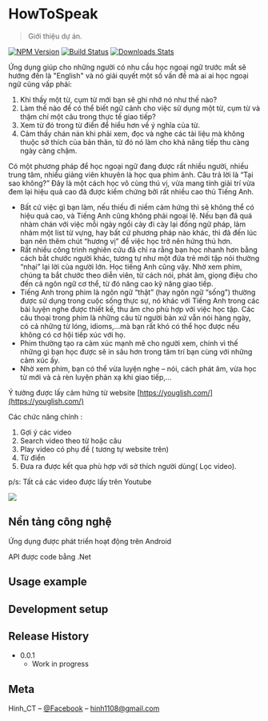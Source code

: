 # HowToSpeak
> Giới thiệu dự án.

[![NPM Version][npm-image]][npm-url]
[![Build Status][travis-image]][travis-url]
[![Downloads Stats][npm-downloads]][npm-url]

Ứng dụng giúp cho những người có nhu cầu học ngoại ngữ trước mắt sẽ hướng đến là "English" và nó giải quyết một số vấn đề mà ai ai học ngoại ngữ cũng vấp phải:
1. Khi thấy một từ, cụm từ mới bạn sẽ ghi nhớ nó như thế nào?
2. Làm thế nào để có thể biết ngữ cảnh cho việc sử dụng một từ, cụm từ và thậm chí một câu trong thực tế giao tiếp?
3. Xem từ đó trong từ điển để hiểu hơn về ý nghĩa của từ.
4. Cảm thấy chán nản khi phải xem, đọc và nghe các tài liệu mà không thuộc sở thích của bản thân, từ đó nó làm cho khả năng tiếp thu càng ngày càng chậm.

Có một phương pháp để học ngoại ngữ đang được rất nhiều người, nhiều trung tâm, nhiểu giảng viên khuyên là học qua phim ảnh.
Câu trả lời là “Tại sao không?” 
Đây là một cách học vô cùng thú vị, vừa mang tính giải trí vừa đem lại hiệu quả cao đã được kiểm chứng bởi rất nhiều cao thủ Tiếng Anh.

* Bất cứ việc gì bạn làm, nếu thiếu đi niềm cảm hứng thì sẽ không thể có hiệu quả cao, và Tiếng Anh cũng không phải ngoại lệ. Nếu bạn đã quá nhàm chán với việc mỗi ngày ngồi cày đi cày lại đống ngữ pháp, lảm nhảm một list từ vựng, hay bất cứ phương pháp nào khác, thì đã đến lúc bạn nên thêm chút “hương vị” để việc học trở nên hứng thú hơn. 
* Rất nhiều công trình nghiên cứu đã chỉ ra rằng bạn học nhanh hơn bằng cách bắt chước người khác, tương tự như một đứa trẻ mới tập nói thường “nhại” lại lời của người lớn. Học tiếng Anh cũng vậy. Nhờ xem phim, chúng ta bắt chước theo diễn viên, từ cách nói, phát âm, giọng điệu cho đến cả ngôn ngữ cơ thể, từ đó nâng cao kỹ năng giao tiếp.
* Tiếng Anh trong phim là ngôn ngữ “thật” (hay ngôn ngữ “sống”) thường được sử dụng trong cuộc sống thực sự, nó khác với Tiếng Anh trong các bài luyện nghe được thiết kế, thu âm cho phù hợp với việc học tập. Các câu thoại trong phim là những câu từ người bản xứ vẫn nói hàng ngày, có cả những từ lóng, idioms,...mà bạn rất khó có thể học được nếu không có cơ hội tiếp xúc với họ.
* Phim thường tạo ra cảm xúc mạnh mẽ cho người xem, chính vì thế những gì bạn học được sẽ in sâu hơn trong tâm trí bạn cùng với những cảm xúc ấy.
* Nhờ xem phim, bạn có thể vừa luyện nghe – nói, cách phát âm, vừa học từ mới và cả rèn luyện phản xạ khi giao tiếp,...

Ý tưởng được lấy cảm hứng từ website [https://youglish.com/](https://youglish.com/)

Các chức năng chính :

1. Gợi ý các video
1. Search video theo từ hoặc câu
3. Play video có phụ đề ( tương tự website trên)
4. Từ điển
5. Đưa ra được kết qua phù hợp với sở thích người dùng( Lọc video).

p/s: Tất cả các video được lấy trên Youtube
	

![](header.png)

## Nền tảng công nghệ
Ứng dụng được phát triển hoạt động trên Android

API được code bằng .Net	


## Usage example


## Development setup


## Release History

* 0.0.1
    * Work in progress

## Meta

Hinh_CT – [@Facebook](https://www.facebook.com/Hinh1108) – hinh1108@gmail.com


<!-- Markdown link & img dfn's -->
[npm-image]: https://img.shields.io/npm/v/datadog-metrics.svg?style=flat-square
[npm-url]: https://npmjs.org/package/datadog-metrics
[npm-downloads]: https://img.shields.io/npm/dm/datadog-metrics.svg?style=flat-square
[travis-image]: https://img.shields.io/travis/dbader/node-datadog-metrics/master.svg?style=flat-square
[travis-url]: https://travis-ci.org/dbader/node-datadog-metrics
[wiki]: https://github.com/yourname/yourproject/wiki
